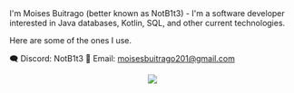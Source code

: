 ## 
I'm Moises Buitrago (better known as NotB1t3) - I'm a software developer interested in Java databases, Kotlin, SQL, and other current technologies.

Here are some of the ones I use.

🗨️ Discord: NotB1t3
📧 Email: moisesbuitrago201@gmail.com

<p align="center">
  <img src="https://skillicons.dev/icons?i=js,ts,html,css,nodejs,py,angular,java,vue,mongodb,aws,azure,c,cs,cpp,docker,fastapi,github,mysql,spring " />
</p>

